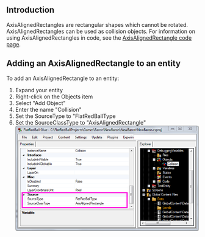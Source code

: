 ## Introduction

AxisAlignedRectangles are rectangular shapes which cannot be rotated. AxisAlignedRectangles can be used as collision objects. For information on using AxisAlignedRectangles in code, see the [AxisAlignedRectangle code page](/frb/docs/index.php?title=FlatRedBall.Math.Geometry.AxisAlignedRectangle "FlatRedBall.Math.Geometry.AxisAlignedRectangle").

## Adding an AxisAlignedRectangle to an entity

To add an AxisAlignedRectangle to an entity:

1.  Expand your entity
2.  Right-click on the Objects item
3.  Select "Add Object"
4.  Enter the name "Collision"
5.  Set the SourceType to "FlatRedBallType
6.  Set the SourceClassType to "AxisAlignedRectangle"![AxisAlignedRectangleInGlue.png](/media/migrated_media-AxisAlignedRectangleInGlue.png)

